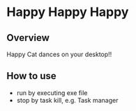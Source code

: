 # Happy Happy Happy  
## Overview
Happy Cat dances on your desktop!!  

## How to use  
- run by executing exe file
- stop by task kill, e.g. Task manager
